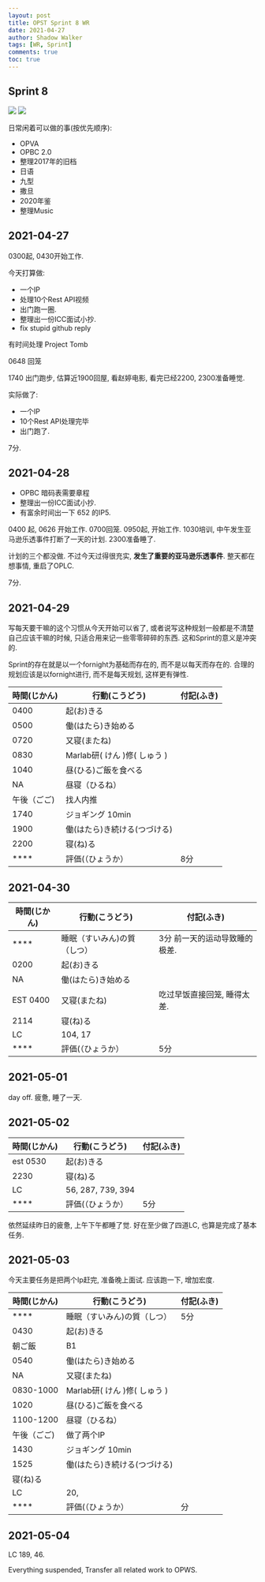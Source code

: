 ```yaml
---
layout: post
title: OPST Sprint 8 WR
date: 2021-04-27
author: Shadow Walker
tags: [WR, Sprint]
comments: true
toc: true
---
```


## Sprint 8

![](https://lh3.googleusercontent.com/pw/ACtC-3fcHL99R614Sl8seB8Na1xO-ufPmkFBfrHLOLrKGhhN_0Afe7J65R7mB8-IqpSGa0Kk1orybJPQcEQV0u0vXuSISk-jt0hEPAOl7h-1c30ykbYsGfgnTqxtw1-7QJDacLjBIoQcUL_H15B_Jyi0Qgar=w264-h248-no?authuser=0)
![](https://lh3.googleusercontent.com/pw/ACtC-3dsW4J7-ee4FsE-UcFdOzJ9tnb9-CU1ONHPMMpGF-yfqM07oNu-TDat5pZv7EQCnELrwnKOZ0eEAFqREcOOMJ_d0hUx5-R7IbH_x9xPt8FtypUFez8q_-SXJ6SopxJxFuQfxvZnDcrQJQUl6ZSEpfjY=w1076-h834-no?authuser=0)

日常闲着可以做的事(按优先顺序): 

- OPVA
- OPBC 2.0
- 整理2017年的旧档
- 日语
- 九型
- 撒旦
- 2020年鉴
- 整理Music

## 2021-04-27

0300起, 0430开始工作. 

今天打算做: 

- 一个IP
- 处理10个Rest API视频
- 出门跑一圈. 
- 整理出一份ICC面试小抄.
- fix stupid github reply

有时间处理 Project Tomb

0648 回笼

1740 出门跑步, 估算近1900回屋, 看赵婷电影, 看完已经2200, 2300准备睡觉. 

实际做了: 

- 一个IP
- 10个Rest API处理完毕
- 出门跑了. 

7分. 

## 2021-04-28

- OPBC 暗码表需要章程
- 整理出一份ICC面试小抄.
- 有富余时间出一下 652 的IP5. 

0400 起, 0626 开始工作.  0700回笼.  0950起, 开始工作.  1030培训, 中午发生亚马逊乐透事件打断了一天的计划. 2300准备睡了. 

计划的三个都没做.   不过今天过得很充实, **发生了重要的亚马逊乐透事件**. 整天都在想事情, 重启了OPLC. 

7分. 

## 2021-04-29

写每天要干嘛的这个习惯从今天开始可以省了, 或者说写这种规划一般都是不清楚自己应该干嘛的时候, 只适合用来记一些零零碎碎的东西.  这和Sprint的意义是冲突的. 

Sprint的存在就是以一个fornight为基础而存在的, 而不是以每天而存在的. 合理的规划应该是以fornight进行, 而不是每天规划, 这样更有弹性. 

時間(じかん) | 行動(こうどう) | 付記(ふき)
---|---|---
0400 | 起(お)きる | 
0500 | 働(はたら)き始める | 
 0720| 又寝(またね) |
  0830 | Marlab研( けん )修( しゅう ) |
  1040  | 昼(ひる)ご飯を食べる| 
   NA | 昼寝（ひるね）| 
  | 午後（ごご) |  找人内推
1740  | ジョギング 10min| 
 1900 | 働(はたら)き続ける(つづける) | 
 2200 | 寝(ね)る |  
 **** | 評価(（ひょうか） | 8分
 
## 2021-04-30
 
 時間(じかん) | 行動(こうどう) | 付記(ふき)
---|---|---
**** | 睡眠（すいみん)の質（しつ） | 3分  前一天的运动导致睡的极差.
0200 | 起(お)きる | 
 NA | 働(はたら)き始める | 
 EST 0400 | 又寝(またね) | 吃过早饭直接回笼, 睡得太差.
2114 | 寝(ね)る |  
 | LC | 104, 17
 **** | 評価(（ひょうか） | 5分
 
## 2021-05-01
 
 day off. 疲惫, 睡了一天. 
 
## 2021-05-02

時間(じかん) | 行動(こうどう) | 付記(ふき)
---|---|---
 est 0530| 起(お)きる | 
 2230| 寝(ね)る |  
  | LC | 56, 287, 739, 394
 **** | 評価(（ひょうか） | 5分
 
 依然延续昨日的疲惫, 上午下午都睡了觉. 好在至少做了四道LC, 也算是完成了基本任务. 
 
## 2021-05-03
 
今天主要任务是把两个Ip赶完, 准备晚上面试.  应该跑一下, 增加宏度. 

時間(じかん) | 行動(こうどう) | 付記(ふき)
---|---|---
**** | 睡眠（すいみん)の質（しつ） | 5分
 0430 | 起(お)きる | 
  | 朝ご飯 | B1
0540 | 働(はたら)き始める | 
NA | 又寝(またね) |
0830-1000 | Marlab研( けん )修( しゅう ) |
 1020| 昼(ひる)ご飯を食べる| 
 1100-1200| 昼寝（ひるね）| 
  | 午後（ごご) |  做了两个IP
 1430| ジョギング  10min| 
 1525| 働(はたら)き続ける(つづける) | 
 | 寝(ね)る |  
  | LC | 20, 
 **** | 評価(（ひょうか） | 分
 
## 2021-05-04
 
 LC 189, 46. 
 
 Everything suspended, Transfer all related work to OPWS. 


 
 

